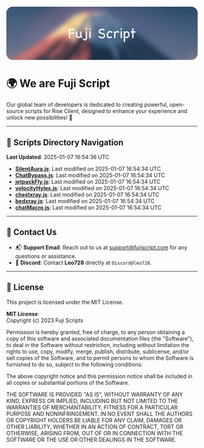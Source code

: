 ![Banner](.github/b.webp)

# 🌍 **We are Fuji Script**

Our global team of developers is dedicated to creating powerful, open-source scripts for Rise Client, designed to enhance your experience and unlock new possibilities! 🌟

---
<!-- SCRIPTS_NAVIGATION_START -->
## 📂 **Scripts Directory Navigation**

**Last Updated**: 2025-01-07 16:54:36 UTC

- **[SilentAura.js](scripts/SilentAura.js)**: Last modified on 2025-01-07 16:54:34 UTC
- **[ChatBypass.js](scripts/ChatBypass.js)**: Last modified on 2025-01-07 16:54:34 UTC
- **[jetpackFly.js](scripts/jetpackFly.js)**: Last modified on 2025-01-07 16:54:34 UTC
- **[velocityHylex.js](scripts/velocityHylex.js)**: Last modified on 2025-01-07 16:54:34 UTC
- **[chestxray.js](scripts/chestxray.js)**: Last modified on 2025-01-07 16:54:34 UTC
- **[bedxray.js](scripts/bedxray.js)**: Last modified on 2025-01-07 16:54:34 UTC
- **[chatMacro.js](scripts/chatMacro.js)**: Last modified on 2025-01-07 16:54:34 UTC

<!-- SCRIPTS_NAVIGATION_END -->

---

## 💬 **Contact Us**  
- 📬 **Support Email**: Reach out to us at [support@fujiscript.com](mailto:support@fujiscript.com) for any questions or assistance.  
- 💬 **Discord**: Contact **Leo728** directly at `Discord@leo728`.

---

## 📜 **License**

This project is licensed under the MIT License.  

**MIT License**  
Copyright (c) 2023 Fuji Scripts  

Permission is hereby granted, free of charge, to any person obtaining a copy of this software and associated documentation files (the "Software"), to deal in the Software without restriction, including without limitation the rights to use, copy, modify, merge, publish, distribute, sublicense, and/or sell copies of the Software, and to permit persons to whom the Software is furnished to do so, subject to the following conditions:  

The above copyright notice and this permission notice shall be included in all copies or substantial portions of the Software.  

THE SOFTWARE IS PROVIDED "AS IS", WITHOUT WARRANTY OF ANY KIND, EXPRESS OR IMPLIED, INCLUDING BUT NOT LIMITED TO THE WARRANTIES OF MERCHANTABILITY, FITNESS FOR A PARTICULAR PURPOSE AND NONINFRINGEMENT. IN NO EVENT SHALL THE AUTHORS OR COPYRIGHT HOLDERS BE LIABLE FOR ANY CLAIM, DAMAGES OR OTHER LIABILITY, WHETHER IN AN ACTION OF CONTRACT, TORT OR OTHERWISE, ARISING FROM, OUT OF OR IN CONNECTION WITH THE SOFTWARE OR THE USE OR OTHER DEALINGS IN THE SOFTWARE.  
